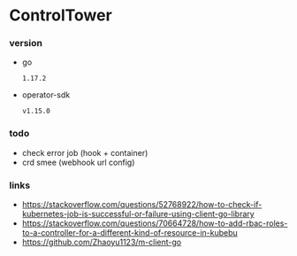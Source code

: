 # ControlTower
### version
+ go
  
    `1.17.2`
+ operator-sdk

    `v1.15.0`
### todo
+ check error job (hook + container)
+ crd smee (webhook url config)

### links
+ https://stackoverflow.com/questions/52768922/how-to-check-if-kubernetes-job-is-successful-or-failure-using-client-go-library
+ https://stackoverflow.com/questions/70664728/how-to-add-rbac-roles-to-a-controller-for-a-different-kind-of-resource-in-kubebu
+ https://github.com/Zhaoyu1123/m-client-go